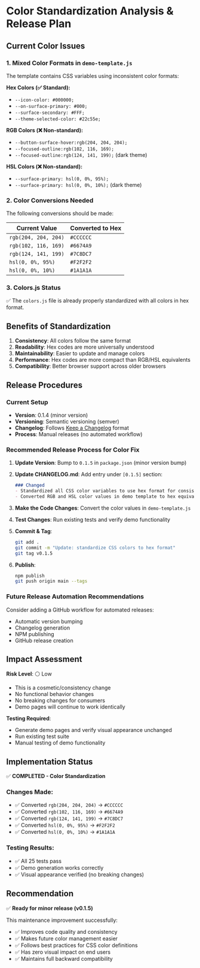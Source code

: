 # Color Standardization Analysis & Release Plan

## Current Color Issues

### 1. Mixed Color Formats in `demo-template.js`

The template contains CSS variables using inconsistent color formats:

**Hex Colors (✅ Standard):**
- `--icon-color: #000000;`
- `--on-surface-primary: #000;`
- `--surface-secondary: #FFF;`
- `--theme-selected-color: #22c55e;`

**RGB Colors (❌ Non-standard):**
- `--button-surface-hover:rgb(204, 204, 204);`
- `--focused-outline:rgb(102, 116, 169);`
- `--focused-outline:rgb(124, 141, 199);` (dark theme)

**HSL Colors (❌ Non-standard):**
- `--surface-primary: hsl(0, 0%, 95%);`
- `--surface-primary: hsl(0, 0%, 10%);` (dark theme)

### 2. Color Conversions Needed

The following conversions should be made:

| Current Value | Converted to Hex |
|---------------|------------------|
| `rgb(204, 204, 204)` | `#CCCCCC` |
| `rgb(102, 116, 169)` | `#6674A9` |
| `rgb(124, 141, 199)` | `#7C8DC7` |
| `hsl(0, 0%, 95%)` | `#F2F2F2` |
| `hsl(0, 0%, 10%)` | `#1A1A1A` |

### 3. Colors.js Status

✅ The `colors.js` file is already properly standardized with all colors in hex format.

## Benefits of Standardization

1. **Consistency**: All colors follow the same format
2. **Readability**: Hex codes are more universally understood
3. **Maintainability**: Easier to update and manage colors
4. **Performance**: Hex codes are more compact than RGB/HSL equivalents
5. **Compatibility**: Better browser support across older browsers

## Release Procedures

### Current Setup
- **Version**: 0.1.4 (minor version)
- **Versioning**: Semantic versioning (semver)
- **Changelog**: Follows [Keep a Changelog](https://keepachangelog.com/) format
- **Process**: Manual releases (no automated workflow)

### Recommended Release Process for Color Fix

1. **Update Version**: Bump to `0.1.5` in `package.json` (minor version bump)

2. **Update CHANGELOG.md**: Add entry under `[0.1.5]` section:
   ```markdown
   ### Changed
   - Standardized all CSS color variables to use hex format for consistency
   - Converted RGB and HSL color values in demo template to hex equivalents
   ```

3. **Make the Code Changes**: Convert the color values in `demo-template.js`

4. **Test Changes**: Run existing tests and verify demo functionality

5. **Commit & Tag**:
   ```bash
   git add .
   git commit -m "Update: standardize CSS colors to hex format"
   git tag v0.1.5
   ```

6. **Publish**:
   ```bash
   npm publish
   git push origin main --tags
   ```

### Future Release Automation Recommendations

Consider adding a GitHub workflow for automated releases:
- Automatic version bumping
- Changelog generation
- NPM publishing
- GitHub release creation

## Impact Assessment

**Risk Level**: ⚪ Low
- This is a cosmetic/consistency change
- No functional behavior changes
- No breaking changes for consumers
- Demo pages will continue to work identically

**Testing Required**: 
- Generate demo pages and verify visual appearance unchanged
- Run existing test suite
- Manual testing of demo functionality

## Implementation Status

✅ **COMPLETED - Color Standardization**

### Changes Made:
- ✅ Converted `rgb(204, 204, 204)` → `#CCCCCC`
- ✅ Converted `rgb(102, 116, 169)` → `#6674A9`
- ✅ Converted `rgb(124, 141, 199)` → `#7C8DC7`
- ✅ Converted `hsl(0, 0%, 95%)` → `#F2F2F2`
- ✅ Converted `hsl(0, 0%, 10%)` → `#1A1A1A`

### Testing Results:
- ✅ All 25 tests pass
- ✅ Demo generation works correctly
- ✅ Visual appearance verified (no breaking changes)

## Recommendation

✅ **Ready for minor release (v0.1.5)**

This maintenance improvement successfully:
- ✅ Improves code quality and consistency
- ✅ Makes future color management easier
- ✅ Follows best practices for CSS color definitions
- ✅ Has zero visual impact on end users
- ✅ Maintains full backward compatibility